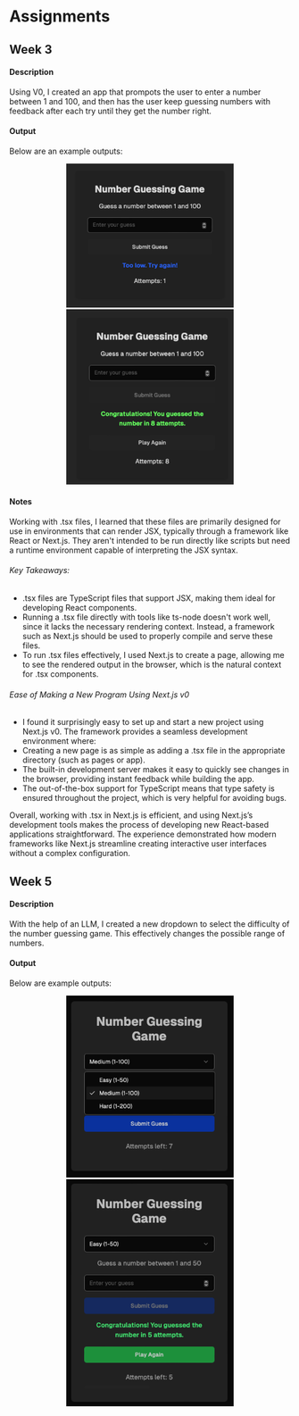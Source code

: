 # Assignments
## Week 3
#### Description
Using V0, I created an app that prompots the user to enter a number between 1 and 100, and then has the user keep guessing numbers with feedback after each try until they get the number right.
#### Output
Below are an example outputs:
<div style="text-align: center;">
    <img src="images/guess.png" alt="Example Output - Guess" width="300" />
</div>

<div style="text-align: center;">
    <img src="images/correct.png" alt="Example Output - Correct" width="300" />
</div>

#### Notes

Working with .tsx files, I learned that these files are primarily designed for use in environments that can render JSX, typically through a framework like React or Next.js. They aren't intended to be run directly like scripts but need a runtime environment capable of interpreting the JSX syntax.
###### Key Takeaways:
- .tsx files are TypeScript files that support JSX, making them ideal for developing React components.
- Running a .tsx file directly with tools like ts-node doesn't work well, since it lacks the necessary rendering context. Instead, a framework such as Next.js should be used to properly compile and serve these files.
- To run .tsx files effectively, I used Next.js to create a page, allowing me to see the rendered output in the browser, which is the natural context for .tsx components.
###### Ease of Making a New Program Using Next.js v0
- I found it surprisingly easy to set up and start a new project using Next.js v0. The framework provides a seamless development environment where:
- Creating a new page is as simple as adding a .tsx file in the appropriate directory (such as pages or app).
- The built-in development server makes it easy to quickly see changes in the browser, providing instant feedback while building the app.
- The out-of-the-box support for TypeScript means that type safety is ensured throughout the project, which is very helpful for avoiding bugs.

Overall, working with .tsx in Next.js is efficient, and using Next.js’s development tools makes the process of developing new React-based applications straightforward. The experience demonstrated how modern frameworks like Next.js streamline creating interactive user interfaces without a complex configuration.

## Week 5
#### Description
With the help of an LLM, I created a new dropdown to select the difficulty of the number guessing game. This effectively changes the possible range of numbers.
#### Output

Below are example outputs:
<div style="text-align: center;">
    <img src="images/settings.png" alt="Example Output - Dropdown" width="300" />
<div style="text-align: center;">
    <img src="images/week5_correct.png" alt="Example Output - Correct" width="300" />
</div>





